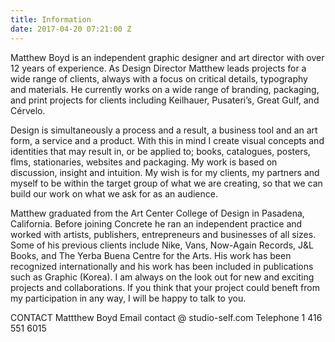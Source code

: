```yaml
---
title: Information
date: 2017-04-20 07:21:00 Z
---
```


Matthew Boyd is an independent graphic designer and art director with over 12 years of experience. As Design Director Matthew leads projects for a wide range of clients, always with a focus on critical details, typography and materials. He currently works on a wide range of branding, packaging, and print projects for clients including Keilhauer, Pusateri’s, Great Gulf, and Cérvelo. 

Design is simultaneously a process and a result, a business tool and an art form, a service and a product. With this in mind I create visual concepts and identities that may result in, or be applied to; books, catalogues, posters, flms, stationaries, websites and packaging. My work is based on discussion, insight and intuition. My wish is for my clients, my partners and myself to be within the target group of what we are creating, so that we can build our work on what we ask for as an audience.

Matthew graduated from the Art Center College of Design in Pasadena, California. Before joining Concrete he ran an independent practice and worked with artists, publishers, entrepreneurs and businesses of all sizes. Some of his previous clients include Nike, Vans, Now-Again Records, J&L Books, and The Yerba Buena Centre for the Arts. His work has been recognized internationally and his work has been included in publications such as Graphic (Korea). I am always on the look out for new and exciting projects and collaborations. If you think that your project could beneft from my participation in any way, I will be happy to talk to you.

CONTACT
Mattthew Boyd
Email contact @ studio-self.com
Telephone 1 416 551 6015